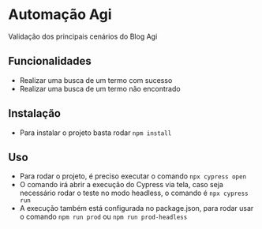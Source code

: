 # Automação Agi 

Validação dos principais cenários do Blog Agi 

## Funcionalidades

* Realizar uma busca de um termo com sucesso
* Realizar uma busca de um termo não encontrado

## Instalação 

- Para instalar o projeto basta rodar `npm install` 

## Uso 

- Para rodar o projeto, é preciso executar o comando `npx cypress open`
- O comando irá abrir a execução do Cypress via tela, caso seja necessário rodar o teste no modo headless, o comando é `npx cypress run`
- A execução também está configurada no package.json, para rodar usar o comando `npm run prod` ou `npm run prod-headless`